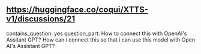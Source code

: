 ## https://huggingface.co/coqui/XTTS-v1/discussions/21

contains_question: yes
question_part: How to connect this with OpenAI's Assitant GPT? How can i connect this so that i can use this model with Open AI's Assistant GPT?